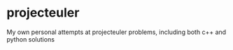 projecteuler
============

My own personal attempts at projecteuler problems, including both c++ and python solutions
